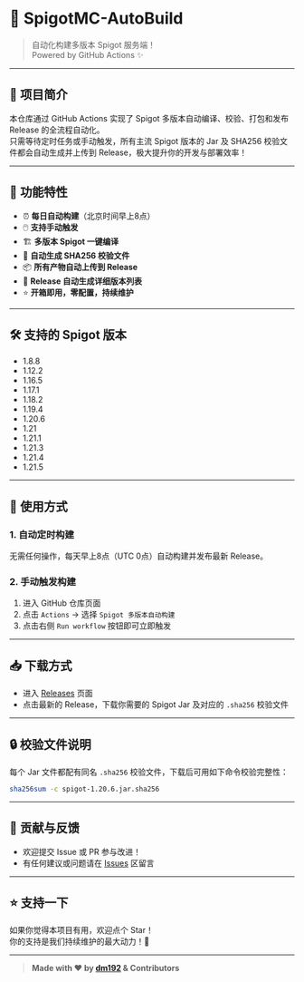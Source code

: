 # 🚀 SpigotMC-AutoBuild

> 自动化构建多版本 Spigot 服务端！  
> Powered by GitHub Actions ✨

---

## 📝 项目简介

本仓库通过 GitHub Actions 实现了 Spigot 多版本自动编译、校验、打包和发布 Release 的全流程自动化。  
只需等待定时任务或手动触发，所有主流 Spigot 版本的 Jar 及 SHA256 校验文件都会自动生成并上传到 Release，极大提升你的开发与部署效率！

---

## 🎯 功能特性

- ⏰ **每日自动构建**（北京时间早上8点）
- 🖱️ **支持手动触发**
- 🏗️ **多版本 Spigot 一键编译**
- 🔐 **自动生成 SHA256 校验文件**
- 📦 **所有产物自动上传到 Release**
- 📝 **Release 自动生成详细版本列表**
- ⭐ **开箱即用，零配置，持续维护**

---

## 🛠️ 支持的 Spigot 版本

- 1.8.8
- 1.12.2
- 1.16.5
- 1.17.1
- 1.18.2
- 1.19.4
- 1.20.6
- 1.21
- 1.21.1
- 1.21.3
- 1.21.4
- 1.21.5

---

## 🚦 使用方式

### 1. 自动定时构建

无需任何操作，每天早上8点（UTC 0点）自动构建并发布最新 Release。

### 2. 手动触发构建

1. 进入 GitHub 仓库页面
2. 点击 `Actions` → 选择 `Spigot 多版本自动构建`
3. 点击右侧 `Run workflow` 按钮即可立即触发

---

## 📥 下载方式

- 进入 [Releases](https://github.com/dm192/SpigotMC-AutoBuild/releases) 页面
- 点击最新的 Release，下载你需要的 Spigot Jar 及对应的 `.sha256` 校验文件

---

## 🔒 校验文件说明

每个 Jar 文件都配有同名 `.sha256` 校验文件，下载后可用如下命令校验完整性：

```bash
sha256sum -c spigot-1.20.6.jar.sha256
```

---

## 🤝 贡献与反馈

- 欢迎提交 Issue 或 PR 参与改进！
- 有任何建议或问题请在 [Issues](https://github.com/dm192/SpigotMC-AutoBuild/issues) 区留言

---

## ⭐ 支持一下

如果你觉得本项目有用，欢迎点个 Star！  
你的支持是我们持续维护的最大动力！🌟

---

> **Made with ❤️ by [dm192](https://github.com/dm192) & Contributors**
